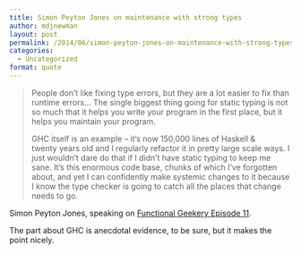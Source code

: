 ```yaml
---
title: Simon Peyton Jones on maintenance with strong types
author: mdjnewman
layout: post
permalink: /2014/06/simon-peyton-jones-on-maintenance-with-strong-types/
categories:
  - Uncategorized
format: quote
---
```

> People don&#8217;t like fixing type errors, but they are a lot easier to fix than runtime errors&#8230; The single biggest thing going for static typing is not so much that it helps you write your program in the first place, but it helps you maintain your program.
> 
> GHC itself is an example &#8211; it&#8217;s now 150,000 lines of Haskell & twenty years old and I regularly refactor it in pretty large scale ways. I just wouldn&#8217;t dare do that if I didn&#8217;t have static typing to keep me sane. It&#8217;s this enormous code base, chunks of which I&#8217;ve forgotten about, and yet I can confidently make systemic changes to it because I know the type checker is going to catch all the places that change needs to go.

Simon Peyton Jones, speaking on [Functional Geekery Episode 11][1].

The part about GHC is anecdotal evidence, to be sure, but it makes the point nicely.

 [1]: http://www.functionalgeekery.com/episode-11-simon-peyton-jones/ "Functional Geekery Episode 11 – Simon Peyton Jones"